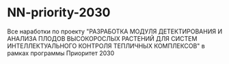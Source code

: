 # NN-priority-2030
Все наработки по проекту "РАЗРАБОТКА МОДУЛЯ ДЕТЕКТИРОВАНИЯ И АНАЛИЗА ПЛОДОВ ВЫСОКОРОСЛЫХ РАСТЕНИЙ ДЛЯ СИСТЕМ ИНТЕЛЛЕКТУАЛЬНОГО КОНТРОЛЯ ТЕПЛИЧНЫХ КОМПЛЕКСОВ" в рамках программы Приоритет 2030
